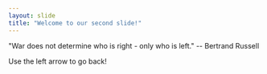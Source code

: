 ```yaml
---
layout: slide
title: "Welcome to our second slide!"
---
```

"War does not determine who is right - only who is left." -- Bertrand Russell

Use the left arrow to go back!
